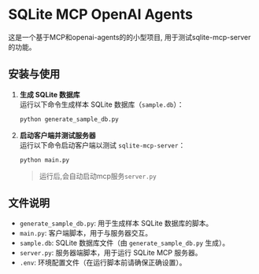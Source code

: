 # SQLite MCP OpenAI Agents

这是一个基于MCP和openai-agents的的小型项目, 用于测试sqlite-mcp-server的功能。

## 安装与使用

1. **生成 SQLite 数据库**  
   运行以下命令生成样本 SQLite 数据库（`sample.db`）：  
   ```bash
   python generate_sample_db.py
   ```

2. **启动客户端并测试服务器**  
   运行以下命令启动客户端以测试 `sqlite-mcp-server`：  
   ```bash
   python main.py
   ```
   > 运行后,会自动启动mcp服务`server.py`

## 文件说明
- `generate_sample_db.py`: 用于生成样本 SQLite 数据库的脚本。
- `main.py`: 客户端脚本，用于与服务器交互。
- `sample.db`: SQLite 数据库文件（由 `generate_sample_db.py` 生成）。
- `server.py`: 服务器端脚本，用于运行 SQLite MCP 服务器。
- `.env`: 环境配置文件（在运行脚本前请确保正确设置）。